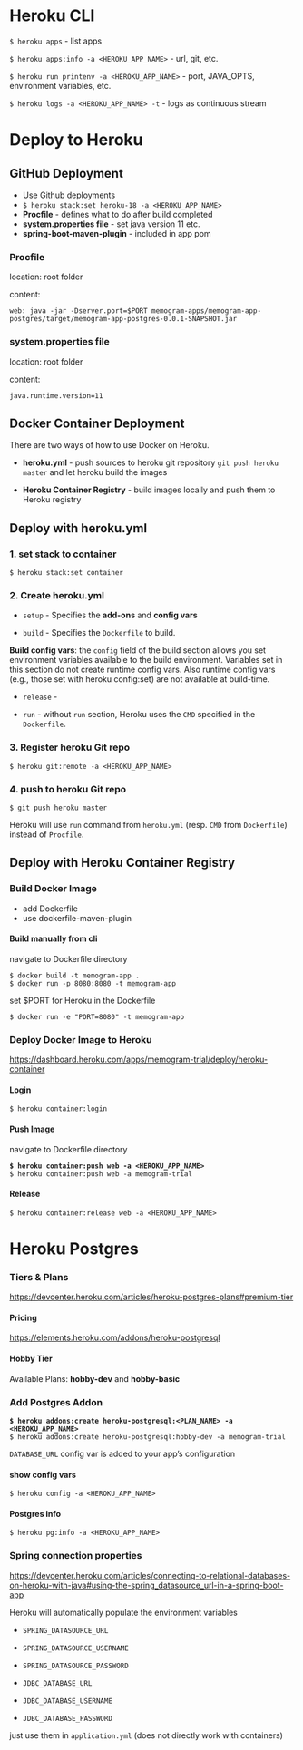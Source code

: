 # Heroku CLI
`$ heroku apps` - list apps

`$ heroku apps:info -a <HEROKU_APP_NAME>` - url, git, etc.

`$ heroku run printenv -a <HEROKU_APP_NAME>` - port, JAVA_OPTS,
environment variables, etc.

`$ heroku logs -a <HEROKU_APP_NAME> -t` - logs as continuous stream


# Deploy to Heroku

## GitHub Deployment
- Use Github deployments
- `$ heroku stack:set heroku-18 -a <HEROKU_APP_NAME>`
- **Procfile** - defines what to do after build completed
- **system.properties file** - set java version 11 etc.
- **spring-boot-maven-plugin** - included in app pom

### Procfile
location: root folder

content:
```text
web: java -jar -Dserver.port=$PORT memogram-apps/memogram-app-postgres/target/memogram-app-postgres-0.0.1-SNAPSHOT.jar
```

### system.properties file
location: root folder

content:
```text
java.runtime.version=11
```

## Docker Container Deployment
There are two ways of how to use Docker on Heroku. 

- **heroku.yml** - push sources to heroku git repository 
`git push heroku master` and let heroku build the images

- **Heroku Container Registry** - build images locally and push them
to Heroku registry


## Deploy with heroku.yml

### 1. set stack to container
`$ heroku stack:set container`

### 2. Create heroku.yml
- `setup` - Specifies the **add-ons** and **config vars**

- `build` - Specifies the `Dockerfile` to build. 

**Build config vars**: the `config` field of the build section allows 
you set environment variables available to the build environment. 
Variables set in this section do not create runtime config vars. 
Also runtime config vars (e.g., those set with heroku config:set) are 
not available at build-time.

- `release` - 

- `run` - without `run` section, Heroku uses the `CMD` specified in 
the `Dockerfile`.

### 3. Register heroku Git repo
`$ heroku git:remote -a <HEROKU_APP_NAME>`

### 4. push to heroku Git repo
`$ git push heroku master`

Heroku will use `run` command from `heroku.yml` (resp. 
`CMD` from `Dockerfile`) instead of `Procfile`.



## Deploy with Heroku Container Registry

### Build Docker Image
- add Dockerfile
- use dockerfile-maven-plugin

#### Build manually from cli
navigate to Dockerfile directory

`$ docker build -t memogram-app .`  
`$ docker run -p 8080:8080 -t memogram-app`

set $PORT for Heroku in the Dockerfile

`$ docker run -e "PORT=8080" -t memogram-app`

### Deploy Docker Image to Heroku
https://dashboard.heroku.com/apps/memogram-trial/deploy/heroku-container

#### Login
`$ heroku container:login`

#### Push Image
navigate to Dockerfile directory

**`$ heroku container:push web -a <HEROKU_APP_NAME>`**  
`$ heroku container:push web -a memogram-trial`

#### Release
`$ heroku container:release web -a <HEROKU_APP_NAME>`




# Heroku Postgres

### Tiers & Plans
https://devcenter.heroku.com/articles/heroku-postgres-plans#premium-tier

#### Pricing
https://elements.heroku.com/addons/heroku-postgresql

#### Hobby Tier
Available Plans: **hobby-dev** and **hobby-basic**

### Add Postgres Addon
**`$ heroku addons:create heroku-postgresql:<PLAN_NAME> -a <HEROKU_APP_NAME>`**  
`$ heroku addons:create heroku-postgresql:hobby-dev -a memogram-trial`

`DATABASE_URL` config var is added to your app’s configuration

#### show config vars
`$ heroku config -a <HEROKU_APP_NAME>`

#### Postgres info
`$ heroku pg:info -a <HEROKU_APP_NAME>`

### Spring connection properties
https://devcenter.heroku.com/articles/connecting-to-relational-databases-on-heroku-with-java#using-the-spring_datasource_url-in-a-spring-boot-app

Heroku will automatically populate the environment variables 
- `SPRING_DATASOURCE_URL`
- `SPRING_DATASOURCE_USERNAME`
- `SPRING_DATASOURCE_PASSWORD`

- `JDBC_DATABASE_URL`
- `JDBC_DATABASE_USERNAME`
- `JDBC_DATABASE_PASSWORD`

just use them in `application.yml` (does not directly work with containers)

